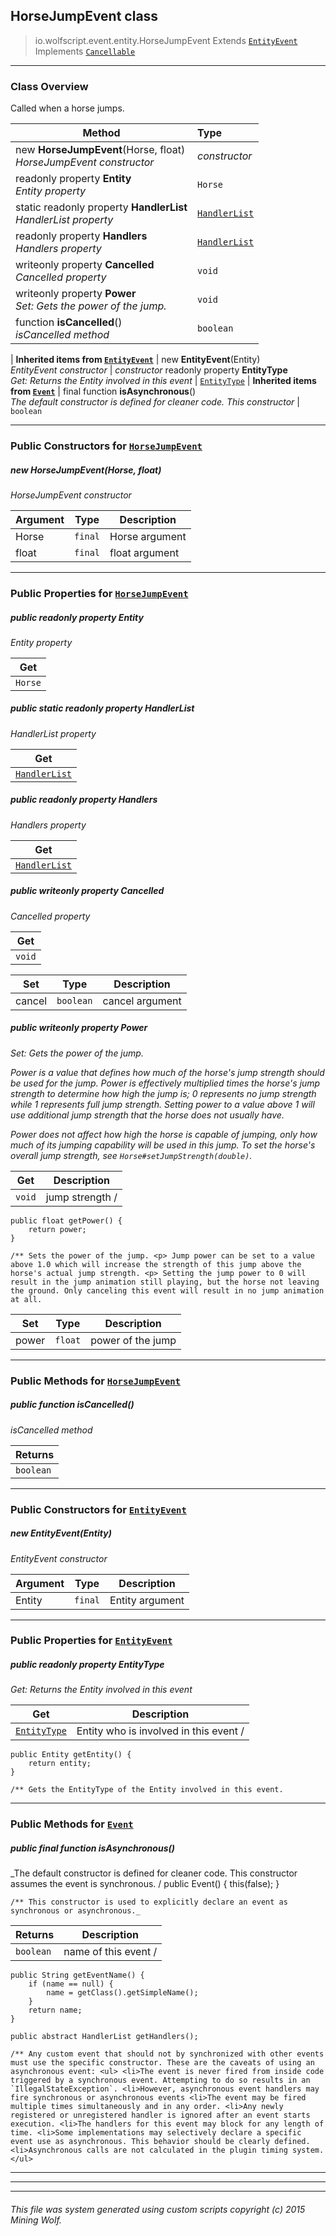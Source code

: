 ## HorseJumpEvent __class__

>io.wolfscript.event.entity.HorseJumpEvent
>Extends [`EntityEvent`](EntityEvent.md)
>Implements [`Cancellable`](..\Cancellable.md)

---

### Class Overview

Called when a horse jumps.

Method | Type   
--- | :--- 
new __HorseJumpEvent__(Horse, float) <br> _HorseJumpEvent constructor_ | _constructor_
 readonly property __Entity__ <br> _Entity property_ | `Horse`
static readonly property __HandlerList__ <br> _HandlerList property_ | [`HandlerList`](..\HandlerList.md)
 readonly property __Handlers__ <br> _Handlers property_ | [`HandlerList`](..\HandlerList.md)
 writeonly property __Cancelled__ <br> _Cancelled property_ | `void`
 writeonly property __Power__ <br> _Set: Gets the power of the jump._ | `void`
 function __isCancelled__() <br> _isCancelled method_ | `boolean`
 |
__Inherited items from [`EntityEvent`](EntityEvent.md)__ |
new __EntityEvent__(Entity) <br> _EntityEvent constructor_ | _constructor_
 readonly property __EntityType__ <br> _Get: Returns the Entity involved in this event_ | [`EntityType`](..\..\entity\EntityType.md)
 |
__Inherited items from [`Event`](..\Event.md)__ |
final function __isAsynchronous__() <br> _The default constructor is defined for cleaner code. This constructor_ | `boolean`







---

### Public Constructors for [`HorseJumpEvent`](HorseJumpEvent.md)

##### <a id='horsejumpevent'></a>new __HorseJumpEvent__(Horse, float) 

_HorseJumpEvent constructor_

Argument | Type | Description  
--- | --- | --- 
Horse | `final` | Horse argument
float | `final` | float argument

---

### Public Properties for [`HorseJumpEvent`](HorseJumpEvent.md)

##### <a id='entity'></a>public  readonly property __Entity__

_Entity property_

Get | 
--- | 
`Horse` |



##### <a id='handlerlist'></a>public static readonly property __HandlerList__

_HandlerList property_

Get | 
--- | 
[`HandlerList`](..\HandlerList.md) |



##### <a id='handlers'></a>public  readonly property __Handlers__

_Handlers property_

Get | 
--- | 
[`HandlerList`](..\HandlerList.md) |



##### <a id='cancelled'></a>public  writeonly property __Cancelled__

_Cancelled property_

Get | 
--- | 
`void` |

Set | Type | Description  
--- | --- | --- 
cancel | `boolean` | cancel argument


##### <a id='power'></a>public  writeonly property __Power__

_Set: Gets the power of the jump. <p> Power is a value that defines how much of the horse's jump strength should be used for the jump. Power is effectively multiplied times the horse's jump strength to determine how high the jump is; 0 represents no jump strength while 1 represents full jump strength. Setting power to a value above 1 will use additional jump strength that the horse does not usually have. <p> Power does not affect how high the horse is capable of jumping, only how much of its jumping capability will be used in this jump. To set the horse's overall jump strength, see `Horse#setJumpStrength(double)`._

Get | Description
--- | --- 
`void` | jump strength /
    public float getPower() {
        return power;
    }

    /** Sets the power of the jump. <p> Jump power can be set to a value above 1.0 which will increase the strength of this jump above the horse's actual jump strength. <p> Setting the jump power to 0 will result in the jump animation still playing, but the horse not leaving the ground. Only canceling this event will result in no jump animation at all.

Set | Type | Description  
--- | --- | --- 
power | `float` | power of the jump


---

### Public Methods for [`HorseJumpEvent`](HorseJumpEvent.md)

##### <a id='iscancelled'></a>public  function __isCancelled__()

_isCancelled method_

Returns | 
--- | 
`boolean` |


---
### Public Constructors for [`EntityEvent`](EntityEvent.md)

##### <a id='entityevent'></a>new __EntityEvent__(Entity) 

_EntityEvent constructor_

Argument | Type | Description  
--- | --- | --- 
Entity | `final` | Entity argument

---

### Public Properties for [`EntityEvent`](EntityEvent.md)

##### <a id='entitytype'></a>public  readonly property __EntityType__

_Get: Returns the Entity involved in this event_

Get | Description
--- | --- 
[`EntityType`](..\..\entity\EntityType.md) | Entity who is involved in this event /
    public Entity getEntity() {
        return entity;
    }

    /** Gets the EntityType of the Entity involved in this event.



---

### Public Methods for [`Event`](..\Event.md)

##### <a id='isasynchronous'></a>public final function __isAsynchronous__()

_The default constructor is defined for cleaner code. This constructor assumes the event is synchronous. /
    public Event() {
        this(false);
    }

    /** This constructor is used to explicitly declare an event as synchronous or asynchronous._

Returns | Description
--- | --- 
`boolean` | name of this event /
    public String getEventName() {
        if (name == null) {
            name = getClass().getSimpleName();
        }
        return name;
    }

    public abstract HandlerList getHandlers();

    /** Any custom event that should not by synchronized with other events must use the specific constructor. These are the caveats of using an asynchronous event: <ul> <li>The event is never fired from inside code triggered by a synchronous event. Attempting to do so results in an `IllegalStateException`. <li>However, asynchronous event handlers may fire synchronous or asynchronous events <li>The event may be fired multiple times simultaneously and in any order. <li>Any newly registered or unregistered handler is ignored after an event starts execution. <li>The handlers for this event may block for any length of time. <li>Some implementations may selectively declare a specific event use as asynchronous. This behavior should be clearly defined. <li>Asynchronous calls are not calculated in the plugin timing system. </ul>


---


---


---


###### This file was system generated using custom scripts copyright (c) 2015 Mining Wolf.
	


